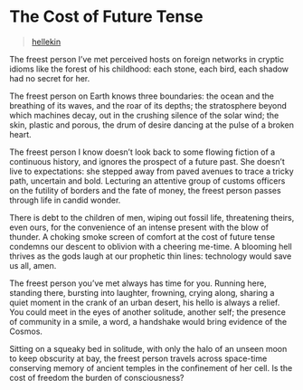 # The Cost of Future Tense

> [hellekin](../appendix/attributions.html#hellekin)

<p>The freest person I’ve met perceived hosts on foreign networks in
cryptic idioms like the forest of his childhood: each stone, each
bird, each shadow had no secret for her.</p>

<p>The freest person on Earth knows three boundaries: the ocean and the
breathing of its waves, and the roar of its depths; the stratosphere
beyond which machines decay, out in the crushing silence of the solar
wind; the skin, plastic and porous, the drum of desire dancing at the
pulse of a broken heart.</p>

<p>The freest person I know doesn’t look back to some flowing fiction of
a continuous history, and ignores the prospect of a future past. She
doesn’t live to expectations: she stepped away from paved avenues to
trace a tricky path, uncertain and bold. Lecturing an attentive group
of customs officers on the futility of borders and the fate of money,
the freest person passes through life in candid wonder.</p>

<p>There is debt to the children of men, wiping out fossil life,
threatening theirs, even ours, for the convenience of an intense
present with the blow of thunder. A choking smoke screen of comfort at
the cost of future tense condemns our descent to oblivion with a
cheering me-time. A blooming hell thrives as the gods laugh at our
prophetic thin lines: technology would save us all, amen.</p>

<p>The freest person you’ve met always has time for you. Running here,
standing there, bursting into laughter, frowning, crying along,
sharing a quiet moment in the crank of an urban desert, his hello is
always a relief. You could meet in the eyes of another solitude,
another self; the presence of community in a smile, a word, a
handshake would bring evidence of the Cosmos.</p>

<p>Sitting on a squeaky bed in solitude, with only the halo of an unseen
moon to keep obscurity at bay, the freest person travels across
space-time conserving memory of ancient temples in the confinement of
her cell. Is the cost of freedom the burden of consciousness?</p>
